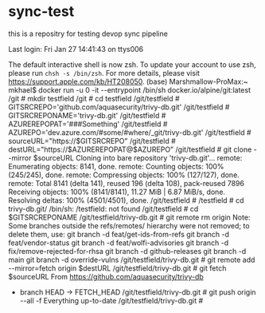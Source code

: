# sync-test
this is a repositry for testing devop sync pipeline

Last login: Fri Jan 27 14:41:43 on ttys006

The default interactive shell is now zsh.
To update your account to use zsh, please run `chsh -s /bin/zsh`.
For more details, please visit https://support.apple.com/kb/HT208050.
(base) Marshmallow-ProMax:~ mkhael$ docker run -u 0 -it --entrypoint /bin/sh docker.io/alpine/git:latest
/git # mkdir testfield
/git # cd testfield
/git/testfield # GITSRCREPO='github.com/aquasecurity/trivy-db.git'
/git/testfield # GITSRCREPONAME='trivy-db.git'
/git/testfield # AZUREREPOPAT='###Something'
/git/testfield # AZUREPO='dev.azure.com/#some/#where/_git/trivy-db.git'
/git/testfield # sourceURL="https://$GITSRCREPO"
/git/testfield # destURL="https://$AZUREREPOPAT@$AZUREPO"
/git/testfield # git clone --mirror $sourceURL
Cloning into bare repository 'trivy-db.git'...
remote: Enumerating objects: 8141, done.
remote: Counting objects: 100% (245/245), done.
remote: Compressing objects: 100% (127/127), done.
remote: Total 8141 (delta 141), reused 196 (delta 108), pack-reused 7896
Receiving objects: 100% (8141/8141), 11.27 MiB | 6.87 MiB/s, done.
Resolving deltas: 100% (4501/4501), done.
/git/testfield # /testfield # cd trivy-db.git/
/bin/sh: /testfield: not found
/git/testfield # cd $GITSRCREPONAME
/git/testfield/trivy-db.git # git remote rm origin
Note: Some branches outside the refs/remotes/ hierarchy were not removed;
to delete them, use:
  git branch -d feat/get-ids-from-refs
  git branch -d feat/vendor-status
  git branch -d feat/wolfi-advisories
  git branch -d fix/remove-rejected-for-rhsa
  git branch -d github-releases
  git branch -d main
  git branch -d override-vulns
/git/testfield/trivy-db.git # git remote add --mirror=fetch origin $destURL
/git/testfield/trivy-db.git # git fetch $sourceURL
From https://github.com/aquasecurity/trivy-db
 * branch            HEAD       -> FETCH_HEAD
/git/testfield/trivy-db.git # git push origin --all -f
Everything up-to-date
/git/testfield/trivy-db.git #
